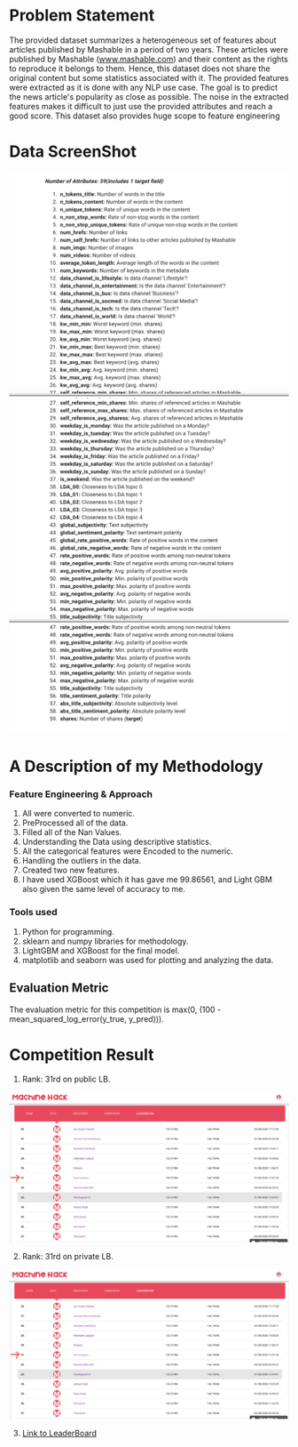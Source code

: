 # Problem Statement

The provided dataset summarizes a heterogeneous set of features about articles published by Mashable in a period of two years. These articles were published by Mashable (www.mashable.com) and their content as the rights to reproduce it belongs to them. Hence, this dataset does not share the original content but some statistics associated with it. The provided features were extracted as it is done with any NLP use case. The goal is to predict the news article's popularity as close as possible. The noise in the extracted features makes it difficult to just use the provided attributes and reach a good score. This dataset also provides huge scope to feature engineering




# Data ScreenShot

<img src="Screenshot 2020-08-10 at 11.55.41 AM.png">
<img src="Screenshot 2020-08-10 at 11.56.01 AM.png">
<img src="Screenshot 2020-08-10 at 11.56.10 AM.png">


# A Description of my Methodology


   ### Feature Engineering & Approach


1. All were converted to numeric.
2. PreProcessed all of the data.
3. Filled all of the Nan Values.
4. Understanding the Data using descriptive statistics.
5. All the categorical features were Encoded to the numeric.
6. Handling the outliers in the data.
7. Created two new features.
8. I have used XGBoost which it has gave me 99.86561, and Light GBM also given the same level of accuracy to me.


### Tools used


1. Python for programming.
2. sklearn and numpy libraries for methodology.
3. LightGBM and XGBoost for the final model.
4. matplotlib and seaborn was used for plotting and analyzing the data.


## Evaluation Metric
The evaluation metric for this competition is max(0, (100 - mean_squared_log_error(y_true, y_pred))).


# Competition Result


1. Rank: 31rd on public LB.

<img src = "Screenshot 2020-08-10 at 11.51.52 AM.png">


2. Rank: 31rd on private LB.

<img src = "Screenshot 2020-08-10 at 11.51.52 AM.png">


3. [Link to LeaderBoard](https://www.machinehack.com/hackathons/news_popularity_prediction_weekend_hackathon_14)
